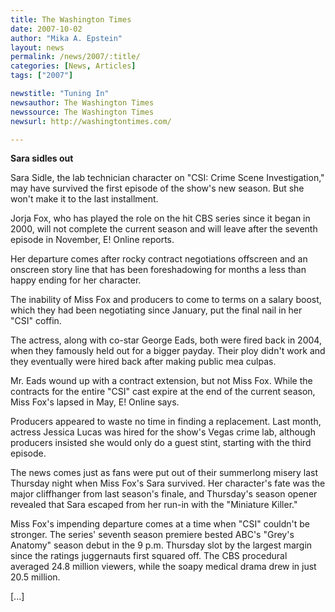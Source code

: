 ```yaml
---
title: The Washington Times
date: 2007-10-02
author: "Mika A. Epstein"
layout: news
permalink: /news/2007/:title/
categories: [News, Articles]
tags: ["2007"]

newstitle: "Tuning In"
newsauthor: The Washington Times
newssource: The Washington Times
newsurl: http://washingtontimes.com/

---
```


**Sara sidles out**

Sara Sidle, the lab technician character on "CSI: Crime Scene Investigation," may have survived the first episode of the show's new season. But she won't make it to the last installment.

Jorja Fox, who has played the role on the hit CBS series since it began in 2000, will not complete the current season and will leave after the seventh episode in November, E! Online reports.

Her departure comes after rocky contract negotiations offscreen and an onscreen story line that has been foreshadowing for months a less than happy ending for her character.

The inability of Miss Fox and producers to come to terms on a salary boost, which they had been negotiating since January, put the final nail in her "CSI" coffin.

The actress, along with co-star George Eads, both were fired back in 2004, when they famously held out for a bigger payday. Their ploy didn't work and they eventually were hired back after making public mea culpas.

Mr. Eads wound up with a contract extension, but not Miss Fox. While the contracts for the entire "CSI" cast expire at the end of the current season, Miss Fox's lapsed in May, E! Online says.

Producers appeared to waste no time in finding a replacement. Last month, actress Jessica Lucas was hired for the show's Vegas crime lab, although producers insisted she would only do a guest stint, starting with the third episode.

The news comes just as fans were put out of their summerlong misery last Thursday night when Miss Fox's Sara survived. Her character's fate was the major cliffhanger from last season's finale, and Thursday's season opener revealed that Sara escaped from her run-in with the "Miniature Killer."

Miss Fox's impending departure comes at a time when "CSI" couldn't be stronger. The series' seventh season premiere bested ABC's "Grey's Anatomy" season debut in the 9 p.m. Thursday slot by the largest margin since the ratings juggernauts first squared off. The CBS procedural averaged 24.8 million viewers, while the soapy medical drama drew in just 20.5 million.

[...]
